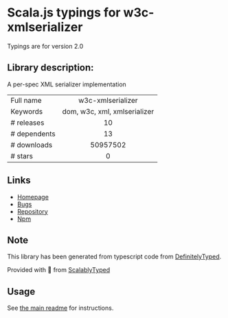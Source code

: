 
# Scala.js typings for w3c-xmlserializer

Typings are for version 2.0

## Library description:
A per-spec XML serializer implementation

|                    |                 |
| ------------------ | :-------------: |
| Full name          | w3c-xmlserializer |
| Keywords           | dom, w3c, xml, xmlserializer |
| # releases         | 10 |
| # dependents       | 13 |
| # downloads        | 50957502 |
| # stars            | 0 |

## Links
- [Homepage](https://github.com/jsdom/w3c-xmlserializer#readme)
- [Bugs](https://github.com/jsdom/w3c-xmlserializer/issues)
- [Repository](https://github.com/jsdom/w3c-xmlserializer)
- [Npm](https://www.npmjs.com/package/w3c-xmlserializer)
    


## Note
This library has been generated from typescript code from [DefinitelyTyped](https://definitelytyped.org).

Provided with :purple_heart: from [ScalablyTyped](https://github.com/oyvindberg/ScalablyTyped)

## Usage
See [the main readme](../../readme.md) for instructions.


